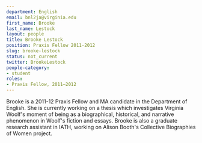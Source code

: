 ```yaml
---
department: English
email: bnl2ja@virginia.edu
first_name: Brooke
last_name: Lestock
layout: people
title: Brooke Lestock
position: Praxis Fellow 2011-2012
slug: brooke-lestock
status: not_current
twitter: BrookeLestock
people-category:
- student
roles:
- Praxis Fellow, 2011–2012
---
```


Brooke is a 2011-12 Praxis Fellow and MA candidate in the Department of English. She is currently working on a thesis which investigates Virginia Woolf's moment of being as a biographical, historical, and narrative phenomenon in Woolf's fiction and essays. Brooke is also a graduate research assistant in IATH, working on Alison Booth's Collective Biographies of Women project.
